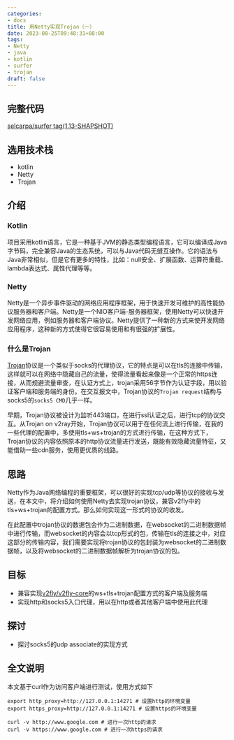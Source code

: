 ```yaml
---
categories:
- docs
title: 用Netty实现Trojan（一）
date: 2023-08-25T09:48:31+08:00
tags:
- Netty
- java
- kotlin
- surfer
- trojan
draft: false
---
```


## 完整代码

[selcarpa/surfer tag(1.13-SHAPSHOT)](https://github.com/selcarpa/surfer/releases/tag/1.13-SNAPSHOT)

## 选用技术栈

- kotlin
- Netty
- Trojan

## 介绍

### Kotlin

项目采用kotlin语言，它是一种基于JVM的静态类型编程语言，它可以编译成Java字节码，完全兼容Java的生态系统，可以与Java代码无缝互操作。它的语法与Java非常相似，但是它有更多的特性，比如：null安全、扩展函数、运算符重载、lambda表达式、属性代理等等。

### Netty

Netty是一个异步事件驱动的网络应用程序框架，用于快速开发可维护的高性能协议服务器和客户端。Netty是一个NIO客户端-服务器框架，使用Netty可以快速开发网络应用，例如服务器和客户端协议。Netty提供了一种新的方式来使开发网络应用程序，这种新的方式使得它很容易使用和有很强的扩展性。

### 什么是Trojan

[Trojan](https://trojan-gfw.github.io/trojan/protocol.html)协议是一个类似于socks的代理协议，它的特点是可以在tls的连接中传输，这样就可以在网络中隐藏自己的流量，使得流量看起来像是一个正常的https连接，从而规避流量审查，在认证方式上，trojan采用56字节作为认证字段，用以验证客户端和服务端的身份。在交互报文中，Trojan协议的`Trojan request`结构与socks5的`socks5 CMD`几乎一样。

早期，Trojan协议被设计为监听443端口，在进行ssl认证之后，进行tcp的协议交互。从Trojan on v2ray开始，Trojan协议可以用于在任何流上进行传输，在我的一些代理的配置中，多使用tls+ws+trojan的方式进行传输，在这种方式下，Trojan协议的内容依照原本的http协议流量进行发送，既能有效隐藏流量特征，又能借助一些cdn服务，使用更优质的线路。


## 思路

Netty作为Java网络编程的重要框架，可以很好的实现tcp/udp等协议的接收与发送，在本文中，将介绍如何使用Netty去实现trojan协议，兼容v2fly中的tls+ws+trojan的配置方式。那么如何实现这一形式的协议的收发。

在此配置中trojan协议的数据包会作为二进制数据，在websocket的二进制数据帧中进行传输，而websocket的内容会以tcp形式的包，传输在tls的连接之中，对应这部分的传输内容，我们需要实现将trojan协议的包封装为websocket的二进制数据帧，以及将websocket的二进制数据帧解析为trojan协议的包。


## 目标

- 兼容实现[v2fly/v2fly-core](https://github.com/v2fly/v2ray-core)的ws+tls+trojan配置方式的客户端及服务端
- 实现http和socks5入口代理，用以在http或者其他客户端中使用此代理

## 探讨

- 探讨socks5的udp associate的实现方式



## 全文说明

本文基于curl作为访问客户端进行测试，使用方式如下

```shell
export http_proxy=http://127.0.0.1:14271 # 设置http的环境变量
export https_proxy=http://127.0.0.1:14271 # 设置https的环境变量

curl -v http://www.google.com # 进行一次http的请求
curl -v https://www.google.com # 进行一次https的请求
```
